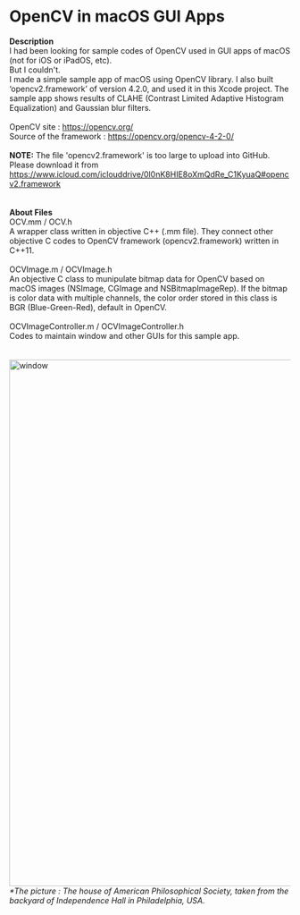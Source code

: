 # OpenCV in macOS GUI Apps
<b>Description</b><br>
I had been looking for sample codes of OpenCV used in GUI apps of macOS (not for iOS or iPadOS, etc).<br>
But I couldn't.<br>
I made a simple sample app of macOS using OpenCV library. I also built ‘opencv2.framework’ of version 4.2.0, and used it in this Xcode project. The sample app shows results of CLAHE (Contrast Limited Adaptive Histogram Equalization) and Gaussian blur filters.<br>
<br>
OpenCV site : https://opencv.org/<br>
Source of the framework : https://opencv.org/opencv-4-2-0/<br>
<br>
<b>NOTE:</b> The file 'opencv2.framework' is too large to upload into GitHub. Please download it from<br>
https://www.icloud.com/iclouddrive/0l0nK8HIE8oXmQdRe_C1KyuaQ#opencv2.framework<br>
<br>
<br>
<b>About Files</b><br>
OCV.mm / OCV.h<br>
A wrapper class written in objective C++ (.mm file). They connect other objective C codes to OpenCV framework (opencv2.framework) written in C++11.<br>
<br>
OCVImage.m / OCVImage.h<br>
An objective C class to munipulate bitmap data for OpenCV based on macOS images (NSImage, CGImage and NSBitmapImageRep). If the bitmap is color data with multiple channels, the color order stored in this class is BGR (Blue-Green-Red), default in OpenCV.<br>
<br>
OCVImageController.m / OCVImageController.h<br>
Codes to maintain window and other GUIs for this sample app.<br>
<br>
<br>
<img width="942" alt="window" src="https://user-images.githubusercontent.com/52600509/71859174-4b9d9b00-3131-11ea-816e-ae7cf78d976b.png">
<br>
<i>*The picture : The house of American Philosophical Society, taken from the backyard of Independence Hall in Philadelphia, USA.</i>
